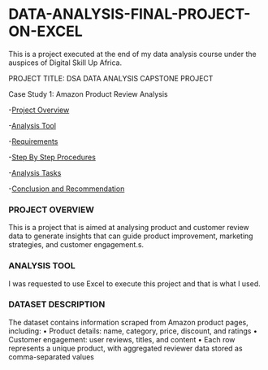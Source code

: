 # DATA-ANALYSIS-FINAL-PROJECT-ON-EXCEL

This is a project executed at the end of my data analysis course under the auspices of Digital Skill Up Africa.

PROJECT TITLE: DSA DATA ANALYSIS CAPSTONE PROJECT 

Case Study 1: Amazon Product Review Analysis 

-[Project Overview](#project-overview)

-[Analysis Tool](#analysis-tool)

-[Requirements](requirements)

-[Step By Step Procedures](step-by-step-procedure)

-[Analysis Tasks](analysis-task)

-[Conclusion and Recommendation](conclusion-and-recommendation)

### PROJECT OVERVIEW

This is a project that is aimed at analysing product and customer review data to generate insights that can guide product improvement, marketing strategies, and customer engagement.s.

### ANALYSIS TOOL
I was requested to use Excel to execute this project and that is what I used.

### DATASET DESCRIPTION
The dataset contains information scraped from Amazon product pages, including: 
•  Product details: name, category, price, discount, and ratings 
•  Customer engagement: user reviews, titles, and content 
•  Each row represents a unique product, with aggregated reviewer data stored as comma-separated values 
